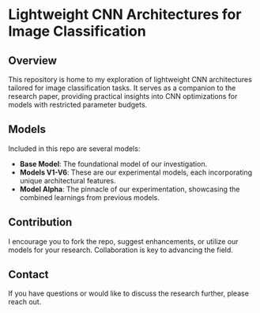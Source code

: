 # Lightweight CNN Architectures for Image Classification

## Overview
This repository is home to my exploration of lightweight CNN architectures tailored for image classification tasks. It serves as a companion to the research paper, providing practical insights into CNN optimizations for models with restricted parameter budgets.

## Models
Included in this repo are several models:

- **Base Model**: The foundational model of our investigation.
- **Models V1-V6**: These are our experimental models, each incorporating unique architectural features.
- **Model Alpha**: The pinnacle of our experimentation, showcasing the combined learnings from previous models.

## Contribution
I encourage you to fork the repo, suggest enhancements, or utilize our models for your research. Collaboration is key to advancing the field.

## Contact
If you have questions or would like to discuss the research further, please reach out.

